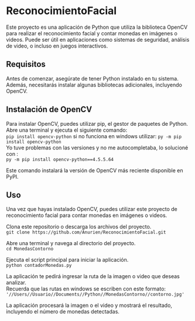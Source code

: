 # ReconocimientoFacial

Este proyecto es una aplicación de Python que utiliza la biblioteca OpenCV para realizar el reconocimiento facial y contar monedas en imágenes o videos. Puede ser útil en aplicaciones como sistemas de seguridad, análisis de video, o incluso en juegos interactivos.

## Requisitos
Antes de comenzar, asegúrate de tener Python instalado en tu sistema. Además, necesitarás instalar algunas bibliotecas adicionales, incluyendo OpenCV.

## Instalación de OpenCV
Para instalar OpenCV, puedes utilizar pip, el gestor de paquetes de Python. Abre una terminal y ejecuta el siguiente comando:  
``` pip install opencv-python ``` si no funciona en windows utilizar: ``` py -m pip install opencv-python ```  
Yo tuve problemas con las versiones y no me autocompletaba, lo solucioné con :  
 ``` py -m pip install opencv-python==4.5.5.64 ```  

Este comando instalará la versión de OpenCV más reciente disponible en PyPI.

## Uso
Una vez que hayas instalado OpenCV, puedes utilizar este proyecto de reconocimiento facial para contar monedas en imágenes o videos.

Clona este repositorio o descarga los archivos del proyecto.  
``` git clone https://github.com/Anurien/ReconocimientoFacial.git ``` 

Abre una terminal y navega al directorio del proyecto.  
```cd MonedasContorno ```  

Ejecuta el script principal para iniciar la aplicación.  
``` python contadorMonedas.py ```

La aplicación te pedirá ingresar la ruta de la imagen o video que deseas analizar.  
Recuerda que las rutas en windows se escriben con este formato:  
``` '//Users//Usuario//Documents//Python//MonedasContorno//contorno.jpg' ```


La aplicación procesará la imagen o el video y mostrará el resultado, incluyendo el número de monedas detectadas.
